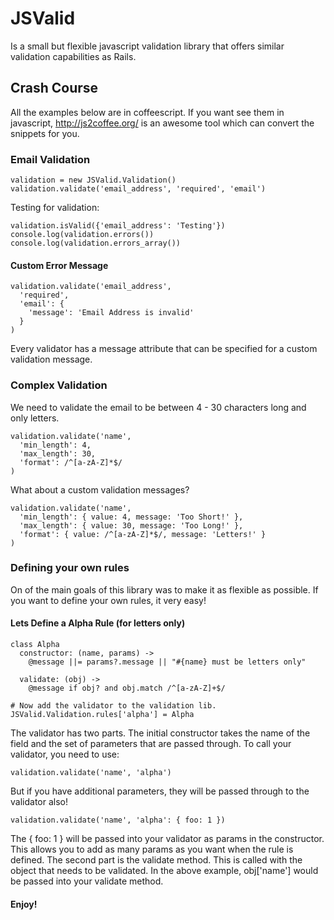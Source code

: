 # JSValid

Is a small but flexible javascript validation library that offers similar validation capabilities as Rails. 

## Crash Course

All the examples below are in coffeescript. If you want see them in javascript, http://js2coffee.org/ is an awesome tool which can convert the snippets for you.

### Email Validation

```
validation = new JSValid.Validation()
validation.validate('email_address', 'required', 'email')
```

Testing for validation:

```
validation.isValid({'email_address': 'Testing'})
console.log(validation.errors())
console.log(validation.errors_array())
```

#### Custom Error Message

```
validation.validate('email_address',
  'required', 
  'email': {
    'message': 'Email Address is invalid'
  }
)
```

Every validator has a message attribute that can be specified for a custom validation message.

### Complex Validation

We need to validate the email to be between 4 - 30 characters long and only letters.

```
validation.validate('name', 
  'min_length': 4, 
  'max_length': 30, 
  'format': /^[a-zA-Z]*$/
)
```

What about a custom validation messages?

```
validation.validate('name',
  'min_length': { value: 4, message: 'Too Short!' },
  'max_length': { value: 30, message: 'Too Long!' },
  'format': { value: /^[a-zA-Z]*$/, message: 'Letters!' }
)
```

### Defining your own rules

On of the main goals of this library was to make it as flexible as possible. If you want to define your own rules, it very easy!

#### Lets Define a Alpha Rule (for letters only)

```
class Alpha
  constructor: (name, params) ->
    @message ||= params?.message || "#{name} must be letters only"
    
  validate: (obj) ->
    @message if obj? and obj.match /^[a-zA-Z]+$/

# Now add the validator to the validation lib.
JSValid.Validation.rules['alpha'] = Alpha

```

The validator has two parts. The initial constructor takes the name of the field and the set of parameters that are passed through. To call your validator, you need to use:

`validation.validate('name', 'alpha')`

But if you have additional parameters, they will be passed through to the validator also!

`validation.validate('name', 'alpha': { foo: 1 })`

The { foo: 1 } will be passed into your validator as params in the constructor. This allows you to add as many params as you want when the rule is defined. The second part is the validate method. This is called with the object that needs to be validated. In the above example, obj['name'] would be passed into your validate method. 

#### Enjoy!